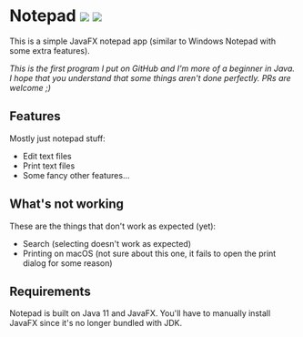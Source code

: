 # Notepad ![][licenseBadge] ![][versionBadge]

This is a simple JavaFX notepad app (similar to Windows Notepad with some extra features).

*This is the first program I put on GitHub and I'm more of a beginner in Java.*
*I hope that you understand that some things aren't done perfectly.*
*PRs are welcome ;)*

## Features

Mostly just notepad stuff:

- Edit text files
- Print text files
- Some fancy other features...

## What's not working

These are the things that don't work as expected (yet):

- Search (selecting doesn't work as expected)
- Printing on macOS (not sure about this one, it fails to open the print dialog for some reason)

## Requirements
Notepad is built on Java 11 and JavaFX. You'll have to manually install JavaFX since it's no longer bundled with JDK.

[licenseBadge]: https://img.shields.io/badge/license-MIT-blue.svg
[versionBadge]: https://img.shields.io/badge/version-0.1-brightgreen.svg